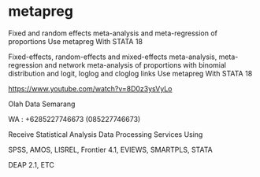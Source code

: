 # metapreg
Fixed and random effects meta-analysis and meta-regression of proportions Use metapreg With STATA 18

Fixed-effects, random-effects and mixed-effects meta-analysis, meta-regression and network meta-analysis of proportions with binomial distribution and logit, loglog and cloglog links Use metapreg With STATA 18

https://www.youtube.com/watch?v=8D0z3ysVyLo

Olah Data Semarang

WA : +6285227746673 (085227746673)

Receive Statistical Analysis Data Processing Services Using

SPSS, AMOS, LISREL, Frontier 4.1, EVIEWS, SMARTPLS, STATA

DEAP 2.1, ETC
